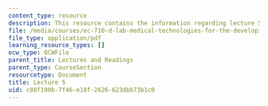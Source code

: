 ```yaml
---
content_type: resource
description: This resource contains the information regarding lecture 5.
file: /media/courses/ec-710-d-lab-medical-technologies-for-the-developing-world-spring-2010/c88f190b7f46e18f2626623dbb73b1c0_MITEC_710S10_lecture5.pdf
file_type: application/pdf
learning_resource_types: []
ocw_type: OCWFile
parent_title: Lectures and Readings
parent_type: CourseSection
resourcetype: Document
title: Lecture 5
uid: c88f190b-7f46-e18f-2626-623dbb73b1c0
---
```


